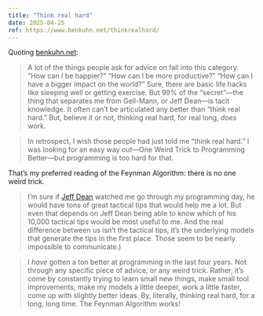 ```yaml
---
title: "Think real hard"
date: 2025-04-25
ref: https://www.benkuhn.net/thinkrealhard/
---
```

Quoting [benkuhn.net](https://www.benkuhn.net/thinkrealhard/):

> A lot of the things people ask for advice on fall into this category. “How can I be happier?” “How can I be more productive?” “How can I have a bigger impact on the world?” Sure, there are basic life hacks like sleeping well or getting exercise. But 99% of the “secret”—the thing that separates me from Gell-Mann, or Jeff Dean—is tacit knowledge. It often can’t be articulated any better than “think real hard.” But, believe it or not, thinking real hard, for real long, *does* work.

> In retrospect, I wish those people had just told me “think real hard.” I was looking for an easy way out—One Weird Trick to Programming Better—but programming is too hard for that.

That’s my preferred reading of the Feynman Algorithm: there is no one weird trick.

> I’m sure if [Jeff Dean](http://www.informatika.bg/jeffdean) watched me go through my programming day, he would have tons of great tactical tips that would help me a lot. But even that depends on Jeff Dean being able to know which of his 10,000 tactical tips would be most useful to me. And the real difference between us isn’t the tactical tips, it’s the underlying models that generate the tips in the first place. Those seem to be nearly impossible to communicate.)

> I *have* gotten a ton better at programming in the last four years. Not through any specific piece of advice, or any weird trick. Rather, it’s come by constantly trying to learn small new things, make small tool improvements, make my models a little deeper, work a little faster, come up with slightly better ideas. By, literally, thinking real hard, for a long, long time. The Feynman Algorithm works!